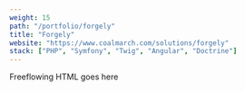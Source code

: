 ```yaml
---
weight: 15
path: "/portfolio/forgely"
title: "Forgely"
website: "https://www.coalmarch.com/solutions/forgely"
stack: ["PHP", "Symfony", "Twig", "Angular", "Doctrine"]
---
```


Freeflowing HTML goes here